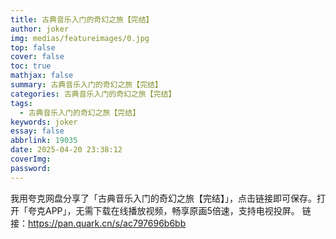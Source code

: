 ```yaml
---
title: 古典音乐入门的奇幻之旅【完结】
author: joker
img: medias/featureimages/0.jpg
top: false
cover: false
toc: true
mathjax: false
summary: 古典音乐入门的奇幻之旅【完结】
categories: 古典音乐入门的奇幻之旅【完结】
tags:
  - 古典音乐入门的奇幻之旅【完结】
keywords: joker
essay: false
abbrlink: 19035
date: 2025-04-20 23:38:12
coverImg:
password:
---
```


我用夸克网盘分享了「古典音乐入门的奇幻之旅【完结】」，点击链接即可保存。打开「夸克APP」，无需下载在线播放视频，畅享原画5倍速，支持电视投屏。
链接：https://pan.quark.cn/s/ac797696b6bb

